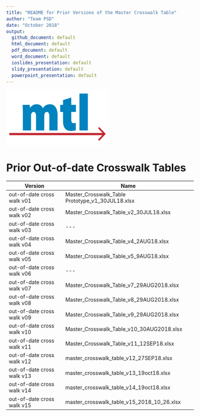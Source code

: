 ```yaml
---
title: "README for Prior Versions of the Master Crosswalk Table"
author: "Team PSD"
date: "October 2018"
output: 
  github_document: default
  html_document: default
  pdf_document: default
  word_document: default
  ioslides_presentation: default
  slidy_presentation: default
  powerpoint_presentation: default
---
```


<img src = "https://github.com/lzim/teampsd/blob/master/resources/logos/mtl_sq_sm.png"
     height = "150" width = "275">  

# Prior Out-of-date Crosswalk Tables
Version  |  Name  |  
--- | --- |
out-of-date cross walk v01  | Master_Crosswalk_Table Prototype_v1_30JUL18.xlsx  |  
out-of-date cross walk v02  | Master_Crosswalk_Table_v2_30JUL18.xlsx |   
out-of-date cross walk v03  | --- |   
out-of-date cross walk v04  | Master_Crosswalk_Table_v4_2AUG18.xlsx |  
out-of-date cross walk v05  | Master_Crosswalk_Table_v5_9AUG18.xlsx |  
out-of-date cross walk v06  | --- |  
out-of-date cross walk v07  | Master_Crosswalk_Table_v7_29AUG2018.xlsx |  
out-of-date cross walk v08  | Master_Crosswalk_Table_v8_29AUG2018.xlsx |  
out-of-date cross walk v09  | Master_Crosswalk_Table_v9_29AUG2018.xlsx |  
out-of-date cross walk v10  | Master_Crosswalk_Table_v10_30AUG2018.xlsx  |  
out-of-date cross walk v11  | Master_Crosswalk_Table_v11_12SEP18.xlsx |  
out-of-date cross walk v12  | master_crosswalk_table_v12_27SEP18.xlsx  |    
out-of-date cross walk v13  | master_crosswalk_table_v13_19oct18.xlsx  | 
out-of-date cross walk v14  | master_crosswalk_table_v14_19oct18.xlsx  |
out-of-date cross walk v15  | master_crosswalk_table_v15_2018_10_26.xlsx  |
